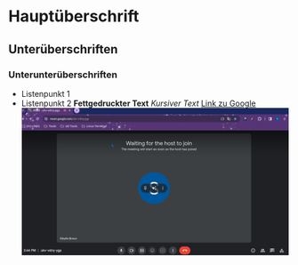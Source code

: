 # Hauptüberschrift
## Unterüberschriften
### Unterunterüberschriften
- Listenpunkt 1
- Listenpunkt 2
**Fettgedruckter Text**
*Kursiver Text*
[Link zu Google](https://www.google.com)
![Bildbeschreibung](Bild.png)



